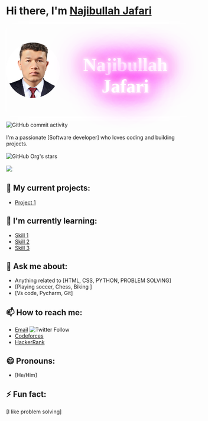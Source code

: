 # Hi there, I'm [Najibullah Jafari]()
<div style="background-image: url(najib256.jpg); background-size: cover; width: 500px; height: 250px; display: flex; justify-content: center; align-items: center; box-shadow: 0px 0px 20px 0px rgba(255, 255, 255, 0.8), 0px 0px 40px 0px rgba(255, 255, 255, 0.6), 0px 0px 60px 0px rgba(255, 255, 255, 0.4), 0px 0px 80px 0px rgba(255, 255, 255, 0.2);">
  <img src="najib256.jpg" alt="Najibullah Jafari" style="border-radius: 50%; width: 150px; height: 150px; object-fit: cover; box-shadow: 0px 0px 10px 0px rgba(255, 255, 255, 0.8), 0px 0px 20px 0px rgba(255, 255, 255, 0.6), 0px 0px 30px 0px rgba(255, 255, 255, 0.4), 0px 0px 40px 0px rgba(255, 255, 255, 0.2);">
  <h2 style="font-family: 'Bungee', cursive; font-size: 50px; color: #fff; text-align: center; text-shadow: 0px 0px 10px #fff, 0px 0px 20px #fff, 0px 0px 30px #fff, 0px 0px 40px #ff00de, 0px 0px 70px #ff00de, 0px 0px 80px #ff00de, 0px 0px 100px #ff00de;">Najibullah Jafari</h2>
</div>


![GitHub commit activity](https://img.shields.io/github/commit-activity/y/najibullahjafari/Portfolio-Mobile_version?style=plastic)
<br><br>
I'm a passionate [Software developer] who loves coding and building projects.
<br><br>
![GitHub Org's stars](https://img.shields.io/github/stars/najibullahjafari?style=social)
<br><br>
![](https://komarev.com/ghpvc/?username=your-github-najibullahjafari&color=green)
<br>

## 🔭 My current projects:

- [Project 1](https://github.com/najibullahjafari/Portfolio-Mobile_version)

## 🌱 I'm currently learning:

- [Skill 1](https://www.microverse.org/)
- [Skill 2](https://forum.freecodecamp.org/)
- [Skill 3](https://developer.mozilla.org/en-US/)

## 💬 Ask me about:

- Anything related to [HTML, CSS, PYTHON, PROBLEM SOLVING]
- [Playing soccer, Chess, Biking ]
- [Vs code, Pycharm, Git]

## 📫 How to reach me:

- [Email](najib2020202020@gmail.com)
![Twitter Follow](https://img.shields.io/twitter/follow/Najib_Jafari_?style=social)
- [Codeforces](https://codeforces.com/profile/kucoders)
- [HackerRank](https://www.hackerrank.com/najib2020202020)

## 😄 Pronouns:

- [He/Him]

## ⚡ Fun fact:

[I like problem solving]
